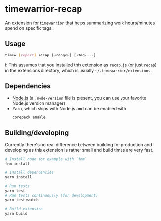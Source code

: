 # timewarrior-recap

An extension for [`timewarrior`](https://timewarrior.net/) that helps summarizing work hours/minutes spend on specific tags.

## Usage

```sh
timew [report] recap [<range>] [<tag>...]
```

ℹ️: This assumes that you installed this extension as `recap.js` (or just `recap`) in the extensions directory, which is usually `~/.timewarrior/extensions`.

## Dependencies

- [Node.js](https://nodejs.org/) (a `.node-version` file is present, you can use your favorite Node.js version manager)
- Yarn, which ships with Node.js and can be enabled with
  ```
  corepack enable
  ```

## Building/developing

Currently there's no real difference between building for production and developing as this extension is rather small and build times are very fast.

```sh
# Install node for example with `fnm`
fnm install

# Install dependencies
yarn install

# Run tests
yarn test
# Run tests continuously (for development)
yarn test:watch

# Build extension
yarn build
```
